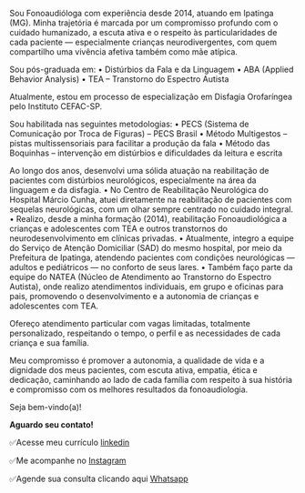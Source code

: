 
Sou Fonoaudióloga com experiência desde 2014, atuando em Ipatinga (MG). Minha trajetória é marcada por um compromisso profundo com o cuidado humanizado, a escuta ativa e o respeito às particularidades de cada paciente — especialmente crianças neurodivergentes, com quem compartilho uma vivência afetiva também como mãe atípica.

Sou pós-graduada em:
•	Distúrbios da Fala e da Linguagem
•	ABA (Applied Behavior Analysis)
•	TEA – Transtorno do Espectro Autista

Atualmente, estou em processo de especialização em Disfagia Orofaríngea pelo Instituto CEFAC-SP.

Sou habilitada nas seguintes metodologias:
•	PECS (Sistema de Comunicação por Troca de Figuras) – PECS Brasil
•	Método Multigestos – pistas multissensoriais para facilitar a produção da fala
•	Método das Boquinhas – intervenção em distúrbios e dificuldades da leitura e escrita


Ao longo dos anos, desenvolvi uma sólida atuação na reabilitação de pacientes com distúrbios neurológicos, especialmente na área da linguagem e da disfagia.
•	No Centro de Reabilitação Neurológica do Hospital Márcio Cunha, atuei diretamente na reabilitação de pacientes com sequelas neurológicas, com um olhar sempre centrado no cuidado integral.
• Realizo, desde a minha formação (2014), reabilitação Fonoaudiológica a crianças e adolescentes com TEA e outros transtornos do neurodesenvolvimento em clínicas privadas.
•	Atualmente, integro a equipe do Serviço de Atenção Domiciliar (SAD) do mesmo hospital, por meio da Prefeitura de Ipatinga, atendendo pacientes com condições neurológicas — adultos e pediátricos — no conforto de seus lares.
•	Também faço parte da equipe do NATEA (Núcleo de Atendimento ao Transtorno do Espectro Autista), onde realizo atendimentos individuais, em grupo e oficinas para pais, promovendo o desenvolvimento e a autonomia de crianças e adolescentes com TEA.


Ofereço atendimento particular com vagas limitadas, totalmente personalizado, respeitando o tempo, o perfil e as necessidades de cada criança e sua família.

Meu compromisso é promover a autonomia, a qualidade de vida e a dignidade dos meus pacientes, com escuta ativa, empatia, ética e dedicação, caminhando ao lado de cada família com respeito à sua história e compromisso com os melhores resultados da fonoaudiologia.

Seja bem-vindo(a)!


**Aguardo seu contato!**  

✅Acesse meu currículo [linkedin](https://www.linkedin.com/in/fonosuelen-c%C3%A1ssia/)

✅Me acompanhe no [Instagram](https://www.instagram.com/suelencassia.fono/) 

✅Agende sua consulta clicando aqui  [Whatsapp](https://bit.ly/3T7N9fq)


